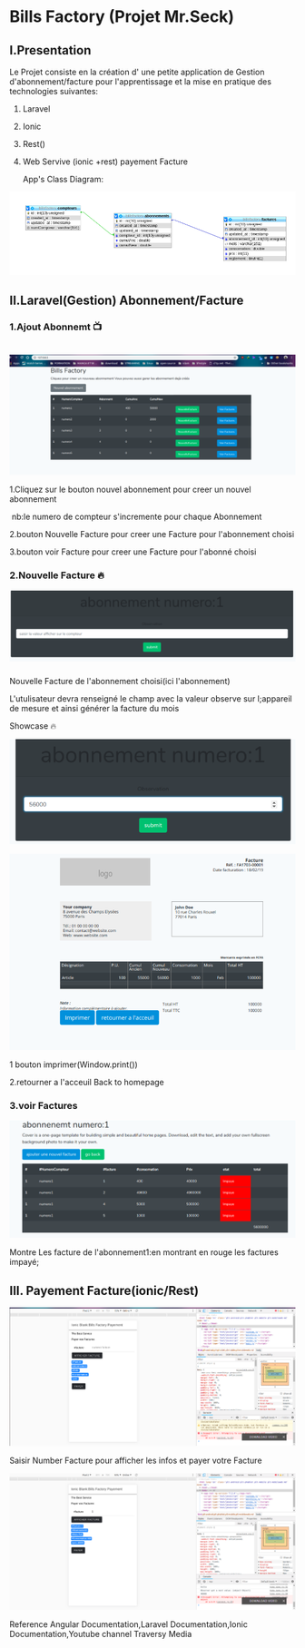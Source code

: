 # 		Bills Factory  (Projet Mr.Seck)

## I.Presentation

Le Projet consiste en la création d' une petite application de Gestion d'abonnement/facture  pour l'apprentissage  et la mise en pratique des technologies suivantes:

1. Laravel

2. Ionic

3. Rest()

4. Web Servive (ionic +rest) payement Facture

   App's Class Diagram:

   

![](https://github.com/Kaisertollo/billsFactory/blob/master/App's%20screenshots/Screenshot%20from%202019-02-18%2002-27-30.png)

## II.Laravel(Gestion) Abonnement/Facture

### 1.Ajout Abonnemt :tv:



​	![](https://github.com/Kaisertollo/billsFactory/blob/master/App's%20screenshots/Screenshot%20from%202019-02-18%2002-46-10.png)



1.Cliquez sur le bouton nouvel abonnement pour creer un nouvel abonnement

​	nb:le numero de compteur s'incremente pour chaque Abonnement

2.bouton Nouvelle Facture pour creer une Facture pour l'abonnement choisi 

3.bouton voir Facture pour creer une Facture pour l'abonné choisi

### 2.Nouvelle Facture :fire:

![](https://github.com/Kaisertollo/billsFactory/blob/master/App's%20screenshots/Screenshot%20from%202019-02-18%2002-55-29.png)

###  

Nouvelle Facture de  l'abonnement choisi(ici l'abonnement)

L'utulisateur devra renseigné  le champ avec la valeur  observe sur l;appareil de mesure et ainsi générer la facture du mois 

Showcase :fire:



![](https://github.com/Kaisertollo/billsFactory/blob/master/App's%20screenshots/Screenshot%20from%202019-02-18%2003-02-06.png)

![](https://github.com/Kaisertollo/billsFactory/blob/master/App's%20screenshots/Screenshot%20from%202019-02-18%2003-02-42.png)

1 bouton imprimer(Window.print())

2.retourner a l'acceuil Back to homepage



### 3.voir Factures 

![](https://github.com/Kaisertollo/billsFactory/blob/master/App's%20screenshots/Screenshot%20from%202019-02-18%2003-08-33.png)

Montre Les facture de l'abonnement1:en montrant en rouge les factures impayé;

### 

## III. Payement Facture(ionic/Rest)

![](https://github.com/Kaisertollo/billsFactory/blob/master/App's%20screenshots/Screenshot%20from%202019-02-18%2003-28-38.png)

Saisir Number Facture pour afficher les infos et payer votre Facture

![](https://github.com/Kaisertollo/billsFactory/blob/master/App's%20screenshots/Screenshot%20from%202019-02-18%2003-29-11.png)


Reference Angular Documentation,Laravel Documentation,Ionic Documentation,Youtube channel Traversy Media
